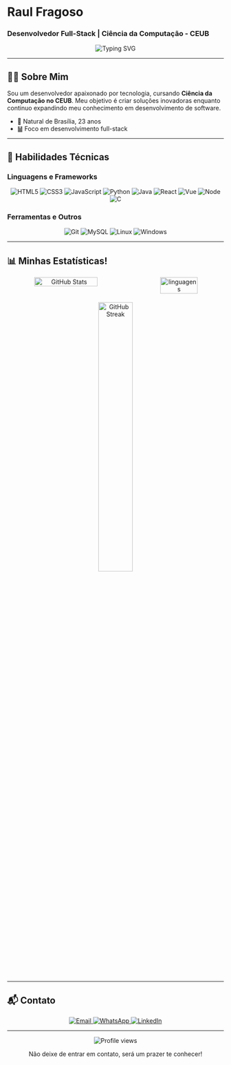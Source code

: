 # **Raul Fragoso**  
### **Desenvolvedor Full-Stack | Ciência da Computação - CEUB**  

<div align="center">
  <img src="https://readme-typing-svg.herokuapp.com?font=Fira+Code&pause=1000&color=007ef5&width=435&lines=Transformando+código+em+soluções;Aprendizado+contínuo+é+minha+meta;Tecnologia+é+minha+paixão" alt="Typing SVG" />
</div>

---

## **👨‍💻 Sobre Mim**  
Sou um desenvolvedor apaixonado por tecnologia, cursando **Ciência da Computação no CEUB**. Meu objetivo é criar soluções inovadoras enquanto continuo expandindo meu conhecimento em desenvolvimento de software.

- 🎯 Natural de Brasília, 23 anos
- ䷡ Foco em desenvolvimento full-stack

---

## **🚀 Habilidades Técnicas**

### **Linguagens e Frameworks**
<div align="center">
  <img src="https://img.shields.io/badge/HTML5-E34F26?style=for-the-badge&logo=html5&logoColor=white" alt="HTML5" />
  <img src="https://img.shields.io/badge/CSS3-1572B6?style=for-the-badge&logo=css3&logoColor=white" alt="CSS3" />
  <img src="https://img.shields.io/badge/JavaScript-F7DF1E?style=for-the-badge&logo=javascript&logoColor=black" alt="JavaScript" />
  <img src="https://img.shields.io/badge/Python-3776AB?style=for-the-badge&logo=python&logoColor=white" alt="Python" />
  <img src="https://img.shields.io/badge/Java-ED8B00?style=for-the-badge&logo=openjdk&logoColor=white" alt="Java" />
  <img src="https://img.shields.io/badge/React-61DAFB?style=for-the-badge&logo=react&logoColor=black" alt="React" />
  <img src="https://img.shields.io/badge/Vue.js-4FC08D?style=for-the-badge&logo=vue.js&logoColor=white" alt="Vue" />
  <img src="https://img.shields.io/badge/Node.js-339933?style=for-the-badge&logo=node.js&logoColor=white" alt="Node" />
  <img src="https://img.shields.io/badge/C-FF0000?style=for-the-badge&logo=c&logoColor=white" alt="C" />
</div>

### **Ferramentas e Outros**
<div align="center">
  <img src="https://img.shields.io/badge/Git-F05032?style=for-the-badge&logo=git&logoColor=white" alt="Git" />
  <img src="https://img.shields.io/badge/MySQL-4479A1?style=for-the-badge&logo=mysql&logoColor=white" alt="MySQL" />
  <img src="https://img.shields.io/badge/Linux-FCC624?style=for-the-badge&logo=linux&logoColor=black" alt="Linux" />
  <img src="https://img.shields.io/badge/Windows-0078D6?style=for-the-badge&logo=windows&logoColor=white" alt="Windows" />
</div>

---

## **📊 Minhas Estatísticas!**
<div align="center">
  <div style="display: flex; justify-content: space-between; width: 100%;">
    <img src="https://github-readme-stats.vercel.app/api?username=1harz&theme=outrun&show_icons=true&hide_border=true&count_private=true&locale=pt-br" alt="GitHub Stats" style="width: 54%;" />
    <img src="https://github-readme-stats.vercel.app/api/top-langs/?username=1harz&theme=outrun&show_icons=true&hide_border=true&layout=compact&locale=pt-br" alt="linguagens" style="width: 41.4%;" />
  </div>
  
  <img src="https://github-readme-streak-stats.herokuapp.com/?user=1harz&theme=outrun&hide_border=true" alt="GitHub Streak" style="width: 40%; margin-top: 20px;" />
</div>

---

## **📬 Contato**

<div align="center">
  <a href="mailto:raulfalluh@gmail.com">
    <img src="https://img.shields.io/badge/Gmail-D14836?style=for-the-badge&logo=gmail&logoColor=white" alt="Email" />
  </a>
  <a href="https://wa.me/5561984078564">
    <img src="https://img.shields.io/badge/WhatsApp-25D366?style=for-the-badge&logo=whatsapp&logoColor=white" alt="WhatsApp" />
  </a>
  <a href="https://www.linkedin.com/in/raulfalluh/">
    <img src="https://img.shields.io/badge/LinkedIn-0077B5?style=for-the-badge&logo=linkedin&logoColor=white" alt="LinkedIn" />
  </a>
</div>

---

<div align="center">
  <img src="https://komarev.com/ghpvc/?username=1harz&label=Profile%20views&color=0e75b6&style=flat" alt="Profile views" />
  <p>Não deixe de entrar em contato, será um prazer te conhecer!</p>
</div>
